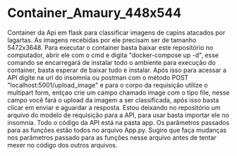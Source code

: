 # Container_Amaury_448x544
Container da Api em flask para classificar imagens de capins atacados por lagartas. As imagens recebidas por ele precisam ser de tamanho 5472x3648.  Para executar o container basta baixar este repositório no computador, abrir ele com o cmd e digita "docker-compose up -d", esse comando se encarregará de instalar todo o ambiente para execução do container, basta esperar de baixar tudo e instalar. Após isso para acessar a API digite na url do insomnia ou postman com o método POST "localhost:5001/upload_image" e para o corpo da requisição utilize o multipart form, entçao crie um campo chamado image com o tipo file, nesse campo você fará o upload da imagem a ser classificada, após isso basta clicar em enviar e aguardar a resposta. Estou deixando no repositório um arquivo do modelo de requisição para a API, para usar basta importar ele no insomnia.  Todo o código da API está na pasta app. Os parâmetros passados para as funções estão todos no arquivo App.py. Sugiro que faça mudanças nos parâmetros passado para as funções nesse arquivo antes de tentar mexer no código dos outros arquivos.
